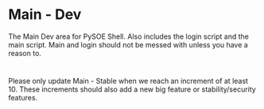 # Main - Dev

The Main Dev area for PySOE Shell. Also includes the login script and the main script.
Main and login should not be messed with unless you have a reason to.

#
Please only update Main - Stable when we reach an increment of at least 10.
These increments should also add a new big feature or stability/security features.